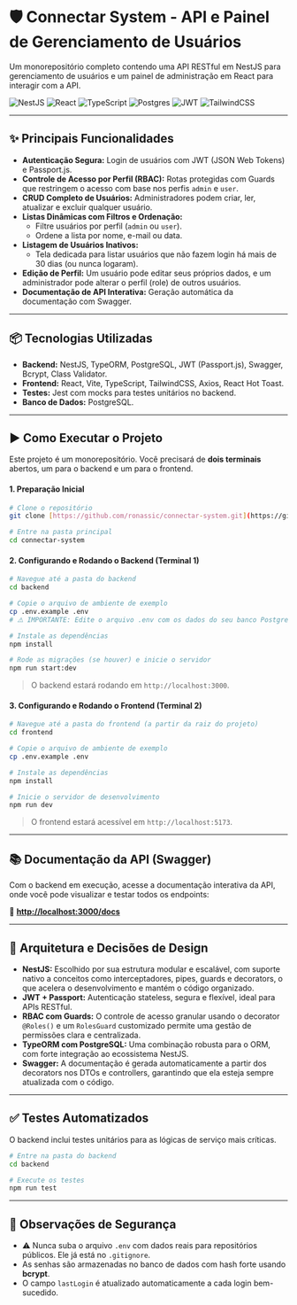 # 🛡️ Connectar System - API e Painel de Gerenciamento de Usuários

Um monorepositório completo contendo uma API RESTful em NestJS para gerenciamento de usuários e um painel de administração em React para interagir com a API.

![NestJS](https://img.shields.io/badge/nestjs-%23E0234E.svg?style=for-the-badge&logo=nestjs&logoColor=white)
![React](https://img.shields.io/badge/react-%2320232A.svg?style=for-the-badge&logo=react&logoColor=%2361DAFB)
![TypeScript](https://img.shields.io/badge/typescript-%23007ACC.svg?style=for-the-badge&logo=typescript&logoColor=white)
![Postgres](https://img.shields.io/badge/postgres-%23316192.svg?style=for-the-badge&logo=postgresql&logoColor=white)
![JWT](https://img.shields.io/badge/JWT-black?style=for-the-badge&logo=JSON%20web%20tokens)
![TailwindCSS](https://img.shields.io/badge/tailwindcss-%2338B2AC.svg?style=for-the-badge&logo=tailwind-css&logoColor=white)

---

## ✨ Principais Funcionalidades

- **Autenticação Segura:** Login de usuários com JWT (JSON Web Tokens) e Passport.js.
- **Controle de Acesso por Perfil (RBAC):** Rotas protegidas com Guards que restringem o acesso com base nos perfis `admin` e `user`.
- **CRUD Completo de Usuários:** Administradores podem criar, ler, atualizar e excluir qualquer usuário.
- **Listas Dinâmicas com Filtros e Ordenação:**
  - Filtre usuários por perfil (`admin` ou `user`).
  - Ordene a lista por nome, e-mail ou data.
- **Listagem de Usuários Inativos:**
  - Tela dedicada para listar usuários que não fazem login há mais de 30 dias (ou nunca logaram).
- **Edição de Perfil:** Um usuário pode editar seus próprios dados, e um administrador pode alterar o perfil (role) de outros usuários.
- **Documentação de API Interativa:** Geração automática da documentação com Swagger.

---

## 📦 Tecnologias Utilizadas

- **Backend:** NestJS, TypeORM, PostgreSQL, JWT (Passport.js), Swagger, Bcrypt, Class Validator.
- **Frontend:** React, Vite, TypeScript, TailwindCSS, Axios, React Hot Toast.
- **Testes:** Jest com mocks para testes unitários no backend.
- **Banco de Dados:** PostgreSQL.

---

## ▶️ Como Executar o Projeto

Este projeto é um monorepositório. Você precisará de **dois terminais** abertos, um para o backend e um para o frontend.

#### 1. Preparação Inicial

```bash
# Clone o repositório
git clone [https://github.com/ronassic/connectar-system.git](https://github.com/ronassic/connectar-system.git)

# Entre na pasta principal
cd connectar-system
```

#### 2. Configurando e Rodando o Backend (Terminal 1)

```bash
# Navegue até a pasta do backend
cd backend

# Copie o arquivo de ambiente de exemplo
cp .env.example .env
# ⚠️ IMPORTANTE: Edite o arquivo .env com os dados do seu banco PostgreSQL.

# Instale as dependências
npm install

# Rode as migrações (se houver) e inicie o servidor
npm run start:dev
```
> O backend estará rodando em `http://localhost:3000`.

#### 3. Configurando e Rodando o Frontend (Terminal 2)

```bash
# Navegue até a pasta do frontend (a partir da raiz do projeto)
cd frontend

# Copie o arquivo de ambiente de exemplo
cp .env.example .env

# Instale as dependências
npm install

# Inicie o servidor de desenvolvimento
npm run dev
```
> O frontend estará acessível em `http://localhost:5173`.

---

## 📚 Documentação da API (Swagger)
Com o backend em execução, acesse a documentação interativa da API, onde você pode visualizar e testar todos os endpoints:

🔗 **[http://localhost:3000/docs](http://localhost:3000/docs)**

---

## 🧠 Arquitetura e Decisões de Design

- **NestJS:** Escolhido por sua estrutura modular e escalável, com suporte nativo a conceitos como interceptadores, pipes, guards e decorators, o que acelera o desenvolvimento e mantém o código organizado.
- **JWT + Passport:** Autenticação stateless, segura e flexível, ideal para APIs RESTful.
- **RBAC com Guards:** O controle de acesso granular usando o decorator `@Roles()` e um `RolesGuard` customizado permite uma gestão de permissões clara e centralizada.
- **TypeORM com PostgreSQL:** Uma combinação robusta para o ORM, com forte integração ao ecossistema NestJS.
- **Swagger:** A documentação é gerada automaticamente a partir dos decorators nos DTOs e controllers, garantindo que ela esteja sempre atualizada com o código.

---

## ✅ Testes Automatizados
O backend inclui testes unitários para as lógicas de serviço mais críticas.

```bash
# Entre na pasta do backend
cd backend

# Execute os testes
npm run test
```
---

## 🔐 Observações de Segurança
* ⚠️ Nunca suba o arquivo `.env` com dados reais para repositórios públicos. Ele já está no `.gitignore`.
* As senhas são armazenadas no banco de dados com hash forte usando **bcrypt**.
* O campo `lastLogin` é atualizado automaticamente a cada login bem-sucedido.
